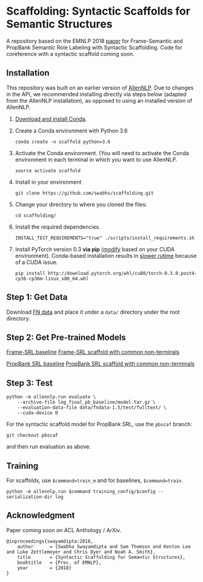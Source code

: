 # Scaffolding: Syntactic Scaffolds for Semantic Structures

A repository based on the EMNLP 2018 [paper](http://arxiv.org/TODO) for Frame-Semantic and PropBank Semantic Role Labeling with Syntactic Scaffolding. Code for coreference with a syntactic scaffold coming soon.

## Installation
This repository was built on an earlier version of [AllenNLP](https://github.com/allenai/allennlp).
Due to changes in the API, we recommended installing directly via steps below (adapted from the AllenNLP installation), as opposed to using an installed version of AllenNLP.

1.  [Download and install Conda](https://conda.io/docs/download.html).

2.  Create a Conda environment with Python 3.6

    ```
    conda create -n scaffold python=3.6
    ```

3.  Activate the Conda environment.  (You will need to activate the Conda environment in each terminal in which you want to use AllenNLP.

    ```
    source activate scaffold
    ```

4. Install in your environment

    ```
    git clone https://github.com/swabhs/scaffolding.git
    ```

5. Change your directory to where you cloned the files:

    ```
    cd scaffolding/
    ```

6.  Install the required dependencies.

    ```
    INSTALL_TEST_REQUIREMENTS="true" ./scripts/install_requirements.sh
    ```

7. Install PyTorch version 0.3 **via pip** ([modify](https://pytorch.org/previous-versions/) based on your CUDA environment).
Conda-based installation results in [slower rutime](https://github.com/pytorch/pytorch/issues/537) because of a CUDA issue.

    ```
    pip install http://download.pytorch.org/whl/cu80/torch-0.3.0.post4-cp36-cp36m-linux_x86_64.whl
    ```

## Step 1: Get Data

Download [FN data](https://drive.google.com/file/d/15n3M4AmURGdGqnNAjn352buUTV5S-fVI/view?usp=sharing) and place it under a `data/` directory under the root directory.

## Step 2: Get Pre-trained Models

[Frame-SRL baseline](https://drive.google.com/open?id=1f7ZLOBc65Y74hPQlYY8mGVHkCiN14dwH)
[Frame-SRL scaffold with common non-terminals](https://drive.google.com/open?id=1V1-U70U-wDKaG3zuONQN3eB77jjS3FSd)

[PropBank SRL baseline]()
[PropBank SRL scaffold with common non-terminals]()


## Step 3: Test

```
python -m allennlp.run evaluate \
    --archive-file log_final_pb_baseline/model.tar.gz \
    --evaluation-data-file data/fndata-1.5/test/fulltext/ \
    --cuda-device 0
```

For the syntactic scaffold model for PropBank SRL, use the `pbscaf` branch:
```
git checkout pbscaf
```
and then run evaluation as above.

## Training

For scaffolds, use `$command=train_m` and for baselines, `$command=train`.
```
python -m allennlp.run $command training_config/$config --serialization-dir log
```

## Acknowledgment

Paper coming soon on ACL Anthology / ArXiv.

```
@inproceedings{swayamdipta:2018,
    author      = {Swabha Swayamdipta and Sam Thomson and Kenton Lee and Luke Zettlemoyer and Chris Dyer and Noah A. Smith},
    title       = {Syntactic Scaffolding for Semantic Structures},
    booktitle   = {Proc. of EMNLP},
    year        = {2018}
}
```

